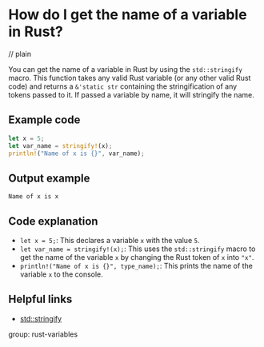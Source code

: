 # How do I get the name of a variable in Rust?
// plain

You can get the name of a variable in Rust by using the `std::stringify` macro. This function takes any valid Rust variable (or any other valid Rust code) and returns a `&'static str` containing the stringification of any tokens passed to it. If passed a variable by name, it will stringify the name.

## Example code

```rust
let x = 5;
let var_name = stringify!(x);
println!("Name of x is {}", var_name);
```

## Output example

```
Name of x is x
```

## Code explanation

- `let x = 5;`: This declares a variable `x` with the value `5`.
- `let var_name = stringify!(x);`: This uses the `std::stringify` macro to get the name of the variable `x` by changing the Rust token of `x` into `"x"`.
- `println!("Name of x is {}", type_name);`: This prints the name of the variable `x` to the console.

## Helpful links
- [std::stringify](https://doc.rust-lang.org/std/macro.stringify.html)

group: rust-variables
